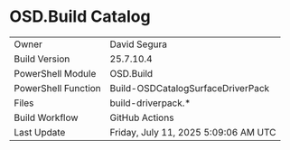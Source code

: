 ﻿# OSD.Build Catalog

| | |
|-|-|
| Owner | David Segura |
| Build Version | 25.7.10.4 |
| PowerShell Module | OSD.Build |
| PowerShell Function | Build-OSDCatalogSurfaceDriverPack |
| Files | build-driverpack.* |
| Build Workflow | GitHub Actions |
| Last Update | Friday, July 11, 2025 5:09:06 AM UTC |
